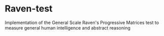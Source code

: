 # Raven-test
Implementation of the General Scale Raven's Progressive Matrices test to measure general human intelligence and abstract reasoning
